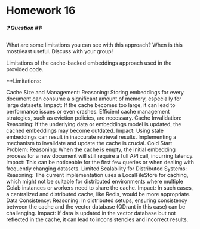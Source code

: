 # Homework 16

##### ❓ Question #1:

What are some limitations you can see with this approach? When is this most/least useful. Discuss with your group!

Limitations of the cache-backed embeddings approach used in the provided code. 

**Limitations:

Cache Size and Management:
Reasoning: Storing embeddings for every document can consume a significant amount of memory, especially for large datasets.
Impact: If the cache becomes too large, it can lead to performance issues or even crashes. Efficient cache management strategies, such as eviction policies, are necessary.
Cache Invalidation:
Reasoning: If the underlying data or embeddings model is updated, the cached embeddings may become outdated.
Impact: Using stale embeddings can result in inaccurate retrieval results. Implementing a mechanism to invalidate and update the cache is crucial.
Cold Start Problem:
Reasoning: When the cache is empty, the initial embedding process for a new document will still require a full API call, incurring latency.
Impact: This can be noticeable for the first few queries or when dealing with frequently changing datasets.
Limited Scalability for Distributed Systems:
Reasoning: The current implementation uses a LocalFileStore for caching, which might not be suitable for distributed environments where multiple Colab instances or workers need to share the cache.
Impact: In such cases, a centralized and distributed cache, like Redis, would be more appropriate.
Data Consistency:
Reasoning: In distributed setups, ensuring consistency between the cache and the vector database (QDrant in this case) can be challenging.
Impact: If data is updated in the vector database but not reflected in the cache, it can lead to inconsistencies and incorrect results.
